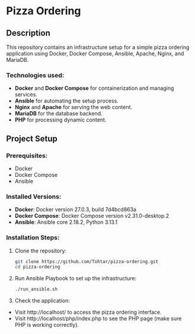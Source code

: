 # Pizza Ordering

## Description
This repository contains an infrastructure setup for a simple pizza ordering application using Docker, Docker Compose, Ansible, Apache, Nginx, and MariaDB.

### Technologies used:
- **Docker** and **Docker Compose** for containerization and managing services.
- **Ansible** for automating the setup process.
- **Nginx** and **Apache** for serving the web content.
- **MariaDB** for the database backend.
- **PHP** for processing dynamic content.

## Project Setup

### Prerequisites:
- Docker
- Docker Compose
- Ansible

### Installed Versions:
- **Docker**: Docker version 27.0.3, build 7d4bcd863a
- **Docker Compose**: Docker Compose version v2.31.0-desktop.2
- **Ansible**: Ansible core 2.18.2, Python 3.13.1

### Installation Steps:

1. Clone the repository:
   ```bash
   git clone https://github.com/Tohtar/pizza-ordering.git
   cd pizza-ordering

2. Run Ansible Playbook to set up the infrastructure:
   ```bash
   ./run_ansible.sh

3. Check the application:

- Visit http://localhost/ to access the pizza ordering interface.
- Visit http://localhost/php/index.php to see the PHP page (make sure PHP is working correctly).
